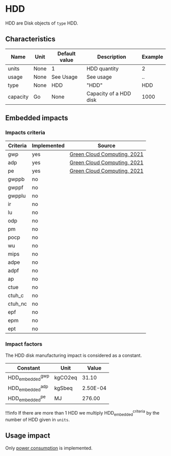 # HDD

HDD are Disk objects of ```type``` HDD.

## Characteristics

| Name          | Unit   | Default value | Description            | Example |
|---------------|--------|---------------|------------------------|---------|
| units         | None   | 1             | HDD quantity           | 2       |
| usage         | None   | See Usage     | See usage              | ..      |
| type          | None   | HDD           | "HDD"                  | HDD     |
| capacity      | Go     | None          | Capacity of a HDD disk | 1000    |

## Embedded impacts

### Impacts criteria

| Criteria | Implemented | Source                                                                                                                                                         | 
|----------|-------------|----------------------------------------------------------------------------------------------------------------------------------------------------------------|
| gwp      | yes         | [Green Cloud Computing, 2021](https://www.umweltbundesamt.de/sites/default/files/medien/5750/publikationen/2021-06-17_texte_94-2021_green-cloud-computing.pdf) |
| adp      | yes         | [Green Cloud Computing, 2021](https://www.umweltbundesamt.de/sites/default/files/medien/5750/publikationen/2021-06-17_texte_94-2021_green-cloud-computing.pdf) |
| pe       | yes         | [Green Cloud Computing, 2021](https://www.umweltbundesamt.de/sites/default/files/medien/5750/publikationen/2021-06-17_texte_94-2021_green-cloud-computing.pdf) |
| gwppb    | no          |                                                                                                                                                                |
| gwppf    | no          |                                                                                                                                                                |
| gwpplu   | no          |                                                                                                                                                                |
| ir       | no          |                                                                                                                                                                |
| lu       | no          |                                                                                                                                                                |
| odp      | no          |                                                                                                                                                                |
| pm       | no          |                                                                                                                                                                |
| pocp     | no          |                                                                                                                                                                |
| wu       | no          |                                                                                                                                                                |
| mips     | no          |                                                                                                                                                                |
| adpe     | no          |                                                                                                                                                                |
| adpf     | no          |                                                                                                                                                                |
| ap       | no          |                                                                                                                                                                |
| ctue     | no          |                                                                                                                                                                |
| ctuh_c   | no          |                                                                                                                                                                |
| ctuh_nc  | no          |                                                                                                                                                                |
| epf      | no          |                                                                                                                                                                |
| epm      | no          |                                                                                                                                                                |
| ept      | no          |                                                                                                                                                                |

### Impact factors

The HDD disk manufacturing impact is considered as a constant.

| Constant                                      | Unit    | Value    |
|-----------------------------------------------|---------|----------|
| $\text{HDD}_{\text{embedded}}^{\text{gwp}}$   | kgCO2eq | 31.10    |
| $\text{HDD}_{\text{embedded}}^{\text{adp}}$   | kgSbeq  | 2.50E-04 |
| $\text{HDD}_{\text{embedded}}^{\text{pe}}$    | MJ      | 276.00   |

!!!info
    If there are more than 1 HDD we multiply $\text{HDD}_\text{embedded}^\text{criteria}$ by the number of HDD given in `units`.

## Usage impact

Only [power consumption](../usage/elec_conso.md) is implemented.